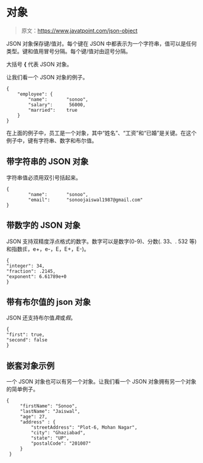 # 对象

> 原文：<https://www.javatpoint.com/json-object>

JSON 对象保存键/值对。每个键在 JSON 中都表示为一个字符串，值可以是任何类型。键和值用冒号分隔。每个键/值对由逗号分隔。

大括号 **{** 代表 JSON 对象。

让我们看一个 JSON 对象的例子。

```
{
    "employee": {
        "name":       "sonoo", 
        "salary":      56000, 
        "married":    true
    }
}

```

在上面的例子中，员工是一个对象，其中“姓名”、“工资”和“已婚”是关键。在这个例子中，键有字符串、数字和布尔值。

## 带字符串的 JSON 对象

字符串值必须用双引号括起来。

```
{
        "name":       "sonoo", 
        "email":      "sonoojaiswal1987@gmail.com"
}

```

## 带数字的 JSON 对象

JSON 支持双精度浮点格式的数字。数字可以是数字(0-9)、分数(. 33、. 532 等)和指数(E，e+，e-，E，E+，E-)。

```
{
"integer": 34,
"fraction": .2145,
"exponent": 6.61789e+0
}

```

## 带有布尔值的 json 对象

JSON 还支持布尔值*真*或*假*。

```
{
"first": true,
"second": false
}

```

## 嵌套对象示例

一个 JSON 对象也可以有另一个对象。让我们看一个 JSON 对象拥有另一个对象的简单例子。

```
{
     "firstName": "Sonoo", 
     "lastName": "Jaiswal", 
     "age": 27,
     "address" : {
         "streetAddress": "Plot-6, Mohan Nagar",
         "city": "Ghaziabad",
         "state": "UP",
         "postalCode": "201007"
     }
 }

```